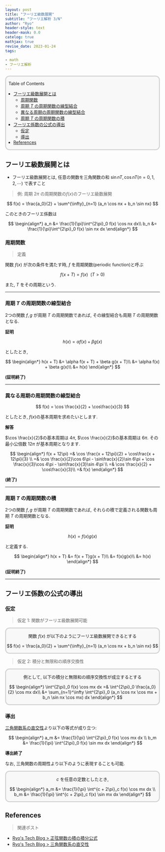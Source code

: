 ```yaml
---
layout: post
title: "フーリエ級数展開"
subtitle: "フーリエ解析 3/N"
author: "Ryo"
header-style: text
header-mask: 0.0
catelog: true
mathjax: true
revise_date: 2023-01-24
tags:

- math
- フーリエ解析
---
```



<div style='border-radius: 1em; border-style:solid; border-color:#D3D3D3; background-color:#F8F8F8'>
<p class="h4">&nbsp;&nbsp;Table of Contents</p>
<!-- START doctoc generated TOC please keep comment here to allow auto update -->
<!-- DON'T EDIT THIS SECTION, INSTEAD RE-RUN doctoc TO UPDATE -->

- [フーリエ級数展開とは](#%E3%83%95%E3%83%BC%E3%83%AA%E3%82%A8%E7%B4%9A%E6%95%B0%E5%B1%95%E9%96%8B%E3%81%A8%E3%81%AF)
  - [周期関数](#%E5%91%A8%E6%9C%9F%E9%96%A2%E6%95%B0)
  - [周期 $T$ の周期関数の線型結合](#%E5%91%A8%E6%9C%9F-t-%E3%81%AE%E5%91%A8%E6%9C%9F%E9%96%A2%E6%95%B0%E3%81%AE%E7%B7%9A%E5%9E%8B%E7%B5%90%E5%90%88)
  - [異なる周期の周期関数の線型結合](#%E7%95%B0%E3%81%AA%E3%82%8B%E5%91%A8%E6%9C%9F%E3%81%AE%E5%91%A8%E6%9C%9F%E9%96%A2%E6%95%B0%E3%81%AE%E7%B7%9A%E5%9E%8B%E7%B5%90%E5%90%88)
  - [周期 $T$ の周期関数の積](#%E5%91%A8%E6%9C%9F-t-%E3%81%AE%E5%91%A8%E6%9C%9F%E9%96%A2%E6%95%B0%E3%81%AE%E7%A9%8D)
- [フーリエ係数の公式の導出](#%E3%83%95%E3%83%BC%E3%83%AA%E3%82%A8%E4%BF%82%E6%95%B0%E3%81%AE%E5%85%AC%E5%BC%8F%E3%81%AE%E5%B0%8E%E5%87%BA)
  - [仮定](#%E4%BB%AE%E5%AE%9A)
  - [導出](#%E5%B0%8E%E5%87%BA)
- [References](#references)

<!-- END doctoc generated TOC please keep comment here to allow auto update -->

</div>

## フーリエ級数展開とは

- フーリエ級数展開とは, 任意の関数を三角関数の和 $\sin nT, \cos nT (n = 0, 1,2, \cdots)$ で表すこと

> 例: 周期 $2\pi$ の周期関数の$f(x)$のフーリエ級数展開

$$
f(x) = \frac{a_0}{2} + \sum^{\infty}_{n=1} (a_n \cos nx + b_n \sin nx)
$$

このときのフーリエ係数は

$$
\begin{align*}
a_n &= \frac{1}{\pi}\int^{2\pi}_0 f(x) \cos nx dx\\
b_n &= \frac{1}{\pi}\int^{2\pi}_0 f(x) \sin nx dx
\end{align*}
$$

### 周期関数

> 定義

関数 $f(x)$ が次の条件を満たす時, $f$ を周期関数(periodic function)と呼ぶ

$$
f(x + T) = f(x) \ \ (T > 0)
$$

また, $T$ をその周期という. 

---

### 周期 $T$ の周期関数の線型結合

2つの関数 $f, g$ が周期 $T$ の周期関数であれば, その線型結合も周期 $T$ の周期関数となる.

**証明**

$$
h(x) = \alpha f(x) + \beta g(x)
$$

としたとき, 

$$
\begin{align*}
h(x + T) &= \alpha f(x + T) + \beta g(x + T)\\
         &= \alpha f(x) + \beta g(x)\\
         &= h(x)
\end{align*}
$$

**(証明終了)**

---

### 異なる周期の周期関数の線型結合

$$
f(x) = \cos \frac{x}{2} + \cos\frac{x}{3}
$$

としたとき, $f(x)$の基本周期を求めたいとします.


**解答**

$\cos \frac{x}{2}$の基本周期は $4\pi$, $\cos \frac{x}{2}$の基本周期は $6\pi$. 
その最小公倍数 $12\pi$ が基本周期となります.

$$
\begin{align*}
f(x + 12\pi) =& \cos \frac{x + 12\pi}{2} + \cos\frac{x + 12\pi}{3} \\
             =& \cos \frac{x}{2}\cos 6\pi - \sin\frac{x}{2}\sin 6\pi + \cos \frac{x}{3}\cos 4\pi - \sin\frac{x}{3}\sin 4\pi \\
             =& \cos \frac{x}{2} + \cos\frac{x}{3}\\
             =& f(x)
\end{align*}
$$

**(終了)**

---

### 周期 $T$ の周期関数の積

2つの関数 $f, g$ が周期 $T$ の周期関数であれば, それらの積で定義される関数も周期 $T$ の周期関数となる.

**証明**

$$
h(x) = f(x)g(x)
$$

と定義する.

$$
\begin{align*}
h(x + T) &= f(x + T)g(x + T)\\
         &= f(x)g(x)\\
         &= h(x)
\end{align*}
$$

**(証明終了)**

---

## フーリエ係数の公式の導出

### 仮定

> 仮定 1: 関数がフーリエ級数展開可能

<div class="math display" style="overflow: auto; border-radius: 1em; border-style:solid; border-color:#D3D3D3; background-color:#F8F8F8">

関数 $f(x)$ が以下のようにフーリエ級数展開できるとする

$$
f(x) = \frac{a_0}{2} + \sum^{\infty}_{n=1} (a_n \cos nx + b_n \sin nx)
$$

</div>

> 仮定 2: 積分と無限和の順序交換性


<div class="math display" style="overflow: auto; border-radius: 1em; border-style:solid; border-color:#D3D3D3; background-color:#F8F8F8">

例として, 以下の積分と無限和の順序交換性が成立するとする

$$
\begin{align*}
\int^{2\pi}_0 f(x) \cos mx dx =& \int^{2\pi}_0 \frac{a_0}{2} \cos mx dx\\
                               &+ \sum_{n=1}^\infty \int^{2\pi}_0 (a_n \cos nx \cos mx + b_n \sin nx \cos mx) dx
\end{align*}
$$
</div>


### 導出

[三角関数系の直交性](https://ryonakagami.github.io/2022/09/02/trigonometric-function-orthogonality/)より以下の等式が成り立つ:

$$
\begin{align*}
a_m &= \frac{1}{\pi} \int^{2\pi}_0 f(x) \cos mx dx \\
b_m &= \frac{1}{\pi} \int^{2\pi}_0 f(x) \sin mx dx 
\end{align*}
$$

**導出終了**

なお, 三角関数の周期性より以下のように表現することも可能.

<div class="math display" style="overflow: auto; border-radius: 1em; border-style:solid; border-color:#D3D3D3; background-color:#F8F8F8">

$c$ を任意の定数としたとき, 

$$
\begin{align*}
a_m &= \frac{1}{\pi} \int^{c + 2\pi}_c f(x) \cos mx dx \\
b_m &= \frac{1}{\pi} \int^{c + 2\pi}_c f(x) \sin mx dx 
\end{align*}
$$

</div>



## References

> 関連ポスト

- [Ryo's Tech Blog > 正弦関数の積の積分公式](https://ryonakagami.github.io/2022/09/01/integrals-of-trigonometric-functions/#appendix-%E7%A9%8D%E5%92%8C%E5%85%AC%E5%BC%8F)
- [Ryo's Tech Blog > 三角関数系の直交性](https://ryonakagami.github.io/2022/09/02/trigonometric-function-orthogonality/)